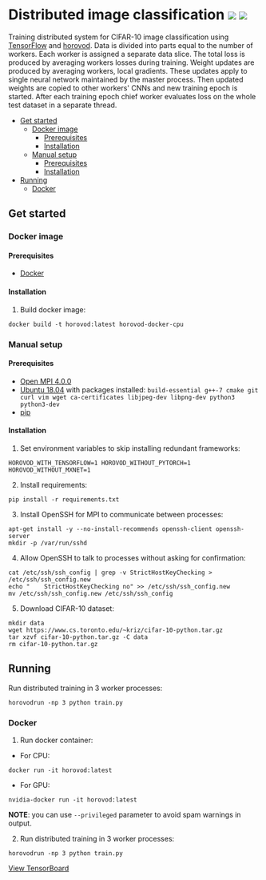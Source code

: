 # Distributed image classification ![](https://img.shields.io/badge/tensorflow-1.15-informational?logo=tensorflow&logoColor=ccc) ![](https://img.shields.io/badge/horovod-0.19-informational)

Training distributed system for CIFAR-10 image classification using [TensorFlow](https://github.com/tensorflow/tensorflow) and [horovod](https://github.com/horovod/horovod). Data is divided into parts equal to the number of workers. Each worker is assigned a separate data slice. The total loss is produced by averaging workers losses during training. Weight updates are produced by averaging workers, local gradients. These updates apply to single neural network maintained by the master process. Then updated weights are copied to other workers' CNNs and new training epoch is started. After each training epoch chief worker evaluates loss on the whole test dataset in a separate thread.
 
* [Get started](#get-started)
     * [Docker image](#docker-image)
        * [Prerequisites](#prerequisites)
        * [Installation](#installation)
     * [Manual setup](#manual-setup)
        * [Prerequisites](#prerequisites-1)
        * [Installation](#installation-1)
* [Running](#running)
    * [Docker](#docker)


## Get started 
### Docker image
#### Prerequisites
 - [Docker](https://www.docker.com/get-started)
#### Installation
1. Build docker image:
```
docker build -t horovod:latest horovod-docker-cpu
```


### Manual setup

#### Prerequisites
 - [Open MPI 4.0.0](https://www.open-mpi.org/software)
 - [Ubuntu 18.04](https://releases.ubuntu.com/18.04/) with packages installed:
    `build-essential g++-7 cmake git curl vim wget ca-certificates libjpeg-dev libpng-dev python3 python3-dev`
 - [pip](https://pip.pypa.io/en/stable/installing/#installing-with-get-pip-py)
    
#### Installation
1. Set environment variables to skip installing redundant frameworks:
```
HOROVOD_WITH_TENSORFLOW=1 HOROVOD_WITHOUT_PYTORCH=1 HOROVOD_WITHOUT_MXNET=1
```
2. Install requirements:
```
pip install -r requirements.txt
```
3. Install OpenSSH for MPI to communicate between processes:
```
apt-get install -y --no-install-recommends openssh-client openssh-server
mkdir -p /var/run/sshd
```
4. Allow OpenSSH to talk to processes without asking for confirmation:
```
cat /etc/ssh/ssh_config | grep -v StrictHostKeyChecking > /etc/ssh/ssh_config.new
echo "    StrictHostKeyChecking no" >> /etc/ssh/ssh_config.new
mv /etc/ssh/ssh_config.new /etc/ssh/ssh_config
```
5. Download CIFAR-10 dataset:
```
mkdir data
wget https://www.cs.toronto.edu/~kriz/cifar-10-python.tar.gz
tar xzvf cifar-10-python.tar.gz -C data
rm cifar-10-python.tar.gz
```
## Running
Run distributed training in 3 worker processes:
```
horovodrun -np 3 python train.py
```
### Docker

1. Run docker container:

- For CPU:
```
docker run -it horovod:latest
```
 - For GPU:
 ```
nvidia-docker run -it horovod:latest
```
**NOTE**: you can use `--privileged` parameter to avoid spam warnings in output.

2. Run distributed training in 3 worker processes:
```
horovodrun -np 3 python train.py
```
[View TensorBoard](https://tensorboard.dev/experiment/M8pRQI50R6iZ5G9RzHn7IQ)
